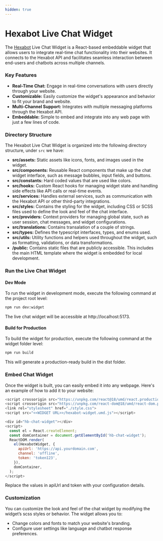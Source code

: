 ```yaml
---
hidden: true
---
```


# Hexabot Live Chat Widget

The [Hexabot](https://hexabot.ai/) Live Chat Widget is a React-based embeddable widget that allows users to integrate real-time chat functionality into their websites. It connects to the Hexabot API and facilitates seamless interaction between end-users and chatbots across multiple channels.

### Key Features

* **Real-Time Chat:** Engage in real-time conversations with users directly through your website.
* **Customizable:** Easily customize the widget's appearance and behavior to fit your brand and website.
* **Multi-Channel Support:** Integrates with multiple messaging platforms through the Hexabot API.
* **Embeddable:** Simple to embed and integrate into any web page with just a few lines of code.

### Directory Structure

The Hexabot Live Chat Widget is organized into the following directory structure, under `src` we have:

* **src/assets:** Static assets like icons, fonts, and images used in the widget.
* **src/components:** Reusable React components that make up the chat widget interface, such as message bubbles, input fields, and buttons.
* **src/constants:** Hard coded values that are used like colors.
* **src/hooks:** Custom React hooks for managing widget state and handling side effects like API calls or real-time events.
* **src/services:** Handles external services, such as communication with the Hexabot API or other third-party integrations.
* **src/styles:** Contains the styling for the widget, including CSS or SCSS files used to define the look and feel of the chat interface.
* **src/providers:** Context providers for managing global state, such as user session, chat messages, and widget configurations.
* **src/translations:** Contains transalation of a couple of strings.
* **src/types:** Defines the typescript interfaces, types, and enums used.
* **src/utils:** Utility functions and helpers used throughout the widget, such as formatting, validations, or data transformations.
* **/public:** Contains static files that are publicly accessible. This includes the main HTML template where the widget is embedded for local development.

### Run the Live Chat Widget

#### Dev Mode

To run the widget in development mode, execute the following command at the project root level:

```bash
npm run dev:widget
```

The live chat widget will be accessible at http://localhost:5173.

#### Build for Production

To build the widget for production, execute the following command at the widget folder level:

```bash
npm run build
```

This will generate a production-ready build in the dist folder.

### Embed Chat Widget

Once the widget is built, you can easily embed it into any webpage. Here's an example of how to add it to your website:

```js
<script crossorigin src="https://unpkg.com/react@18/umd/react.production.min.js"></script>
<script crossorigin src="https://unpkg.com/react-dom@18/umd/react-dom.production.min.js"></script>
<link rel="stylesheet" href="./style.css">
<script src="<<WIDGET URL>>/hexabot-widget.umd.js"></script>

<div id="hb-chat-widget"></div>
<script>
  const el = React.createElement;
  const domContainer = document.getElementById('hb-chat-widget');
  ReactDOM.render(
    el(HexabotWidget, {
      apiUrl: 'https://api.yourdomain.com',
      channel: 'offline',
      token: 'token123',
    }),
    domContainer,
  );
</script>
```

Replace the values in apiUrl and token with your configuration details.

### Customization

You can customize the look and feel of the chat widget by modifying the widget’s scss styles or behavior. The widget allows you to:

* Change colors and fonts to match your website's branding.
* Configure user settings like language and chatbot response preferences.
